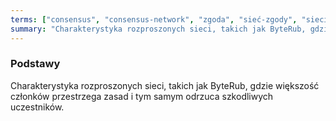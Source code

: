 ```yaml
---
terms: ["consensus", "consensus-network", "zgoda", "sieć-zgody", "sieci-zgody", "zgodzie", "zgody", "zgodą"]
summary: "Charakterystyka rozproszonych sieci, takich jak ByteRub, gdzie większość członków przestrzega zasad i tym samym odrzuca szkodliwych uczestników."
---
```


### Podstawy

Charakterystyka rozproszonych sieci, takich jak ByteRub, gdzie większość członków przestrzega zasad i tym samym odrzuca szkodliwych uczestników.

